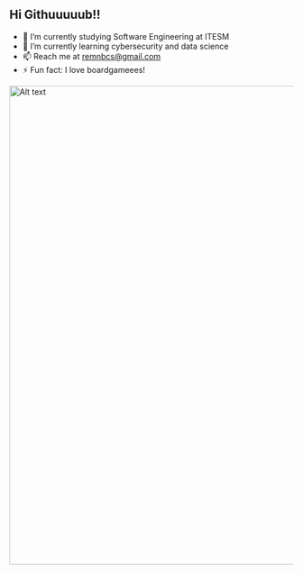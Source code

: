 ## Hi Githuuuuub!!


- 🔭 I’m currently studying Software Engineering at ITESM
- 🌱 I’m currently learning cybersecurity and data science
- 📫 Reach me at remnbcs@gmail.com
- ⚡ Fun fact: I love boardgameees!


<img src="https://github.com/user-attachments/assets/cdd246a3-709e-4b97-935b-55923003e2e6" alt="Alt text" width="850"/>


